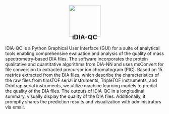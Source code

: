 
<p align="center" style="margin-bottom: 0px !important;">
  <img src="https://github.com/guomics-lab/iDIA-QC/blob/main/resource/logo/iDIAQC-logo.png" width="100" height="100">
</p>
<h1 align="center" style="margin-top: -10px; font-size: 20px">iDIA-QC</h1>

iDIA-QC is a Python Graphical User Interface (GUI) for a suite of analytical tools enabling comprehensive evaluation and analysis of the quality of mass spectrometry-based DIA files. The software incorporates the protein qualitative and quantitative algorithms from DIA-NN and uses msConvert for file conversion to extracted precursor ion chromatogram (PIC). Based on 15 metrics extracted from the DIA files, which describe the characteristics of the raw files from timsTOF serial instruments, TripleTOF instruments, and Orbitrap serial instruments, we utilize machine learning models to predict the quality of the DIA files. The outputs of iDIA-QC in a longitudinal summary, visually display the quality of the DIA files. Additionally, it promptly shares the prediction results and visualization with administrators via email.

